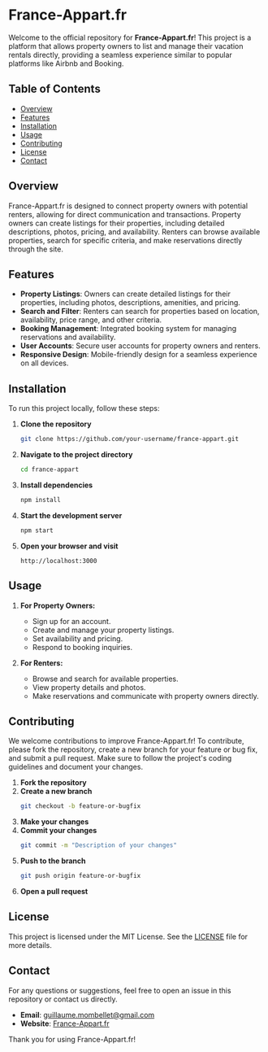 # France-Appart.fr

Welcome to the official repository for **France-Appart.fr**! This project is a platform that allows property owners to list and manage their vacation rentals directly, providing a seamless experience similar to popular platforms like Airbnb and Booking.

## Table of Contents
- [Overview](#overview)
- [Features](#features)
- [Installation](#installation)
- [Usage](#usage)
- [Contributing](#contributing)
- [License](#license)
- [Contact](#contact)

## Overview
France-Appart.fr is designed to connect property owners with potential renters, allowing for direct communication and transactions. Property owners can create listings for their properties, including detailed descriptions, photos, pricing, and availability. Renters can browse available properties, search for specific criteria, and make reservations directly through the site.

## Features
- **Property Listings**: Owners can create detailed listings for their properties, including photos, descriptions, amenities, and pricing.
- **Search and Filter**: Renters can search for properties based on location, availability, price range, and other criteria.
- **Booking Management**: Integrated booking system for managing reservations and availability.
- **User Accounts**: Secure user accounts for property owners and renters.
- **Responsive Design**: Mobile-friendly design for a seamless experience on all devices.

## Installation
To run this project locally, follow these steps:

1. **Clone the repository**
    ```bash
    git clone https://github.com/your-username/france-appart.git
    ```

2. **Navigate to the project directory**
    ```bash
    cd france-appart
    ```

3. **Install dependencies**
    ```bash
    npm install
    ```

4. **Start the development server**
    ```bash
    npm start
    ```

5. **Open your browser and visit**
    ```
    http://localhost:3000
    ```

## Usage
1. **For Property Owners:**
   - Sign up for an account.
   - Create and manage your property listings.
   - Set availability and pricing.
   - Respond to booking inquiries.

2. **For Renters:**
   - Browse and search for available properties.
   - View property details and photos.
   - Make reservations and communicate with property owners directly.

## Contributing
We welcome contributions to improve France-Appart.fr! To contribute, please fork the repository, create a new branch for your feature or bug fix, and submit a pull request. Make sure to follow the project's coding guidelines and document your changes.

1. **Fork the repository**
2. **Create a new branch**
    ```bash
    git checkout -b feature-or-bugfix
    ```
3. **Make your changes**
4. **Commit your changes**
    ```bash
    git commit -m "Description of your changes"
    ```
5. **Push to the branch**
    ```bash
    git push origin feature-or-bugfix
    ```
6. **Open a pull request**

## License
This project is licensed under the MIT License. See the [LICENSE](LICENSE) file for more details.

## Contact
For any questions or suggestions, feel free to open an issue in this repository or contact us directly.

- **Email**: guillaume.mombellet@gmail.com
- **Website**: [France-Appart.fr](https://france-appart.fr)

Thank you for using France-Appart.fr!
